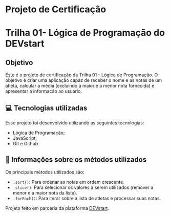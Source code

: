 # Projeto de Certificação

# Trilha 01- Lógica de Programação do DEVstart

## Objetivo

Este é o projeto de certificação da Trilha 01 - Lógica de Programação.
O objetivo é criar uma aplicação capaz de receber o nome e as notas de um atleta, calcular a média (excluindo a maior e a menor nota fornecida) e apresentar a informação ao usuário.

## 💻 Tecnologias utilizadas

Esse projeto foi desenvolvido utilizando as seguintes tecnologias:

- Lógica de Programação;
- JavaScript;
- Git e Github

## 💬 Informações sobre os métodos utilizados 

Os principais métodos utilizados são:

- `.sort()`: Para ordenar as notas em ordem crescente.
- `.slice()`: Para selecionar os valores a serem utilizados (remover a menor e a maior nota da lista).
- `.forEach()`: Para iterar sobre a lista de atletas e processar suas notas.

Projeto feito em parceria da plataforma [DEVstart](https://app.devstart.tech/learn/).
